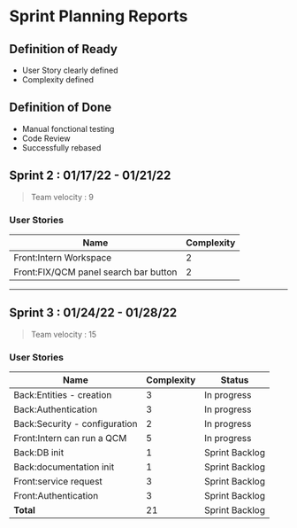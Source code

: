 # Sprint Planning Reports

## Definition of Ready

- User Story clearly defined
- Complexity defined

## Definition of Done

- Manual fonctional testing
- Code Review
- Successfully rebased

## Sprint 2 : 01/17/22 - 01/21/22

> Team velocity : 9


### User Stories


| Name   | Complexity  |
|---|---|
|  Front:Intern Workspace | 2 | 
|  Front:FIX/QCM panel search bar button | 2 

---

## Sprint 3 : 01/24/22 - 01/28/22

> Team velocity : 15

### User Stories


| Name   | Complexity  | Status
|---|---|---|
|  Back:Entities - creation| 3 |In progress |
|  Back:Authentication | 3 |In progress|
|  Back:Security - configuration| 2 |In progress|
|  Front:Intern can run a QCM| 5 |In progress|
|  Back:DB init| 1 |Sprint Backlog
|  Back:documentation init| 1 |Sprint Backlog
|  Front:service request| 3 |Sprint Backlog
|  Front:Authentication| 3 |Sprint Backlog
|  **Total**| 21 |Sprint Backlog